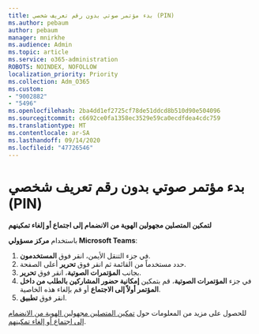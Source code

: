 ```yaml
---
title: بدء مؤتمر صوتي بدون رقم تعريف شخصي (PIN)
ms.author: pebaum
author: pebaum
manager: mnirkhe
ms.audience: Admin
ms.topic: article
ms.service: o365-administration
ROBOTS: NOINDEX, NOFOLLOW
localization_priority: Priority
ms.collection: Adm_O365
ms.custom:
- "9002882"
- "5496"
ms.openlocfilehash: 2ba4dd1ef2725cf78de51ddcd8b510d90e504096
ms.sourcegitcommit: c6692ce0fa1358ec3529e59ca0ecdfdea4cdc759
ms.translationtype: MT
ms.contentlocale: ar-SA
ms.lasthandoff: 09/14/2020
ms.locfileid: "47726546"
---
```

# <a name="start-an-audio-conference-without-a-pin"></a>بدء مؤتمر صوتي بدون رقم تعريف شخصي (PIN)

**لتمكين المتصلين مجهولين الهوية من الانضمام إلى اجتماع أو إلغاء تمكينهم**

باستخدام **مركز مسؤولي Microsoft Teams**:

1. في جزء التنقل الأيمن، انقر فوق **المستخدمون**.
2. حدد مستخدماً من القائمة ثم انقر فوق **تحرير** أعلى الصفحة.
3. بجانب **المؤتمرات الصوتية**، انقر فوق **تحرير**.
4. في جزء **المؤتمرات الصوتية**، قم بتمكين **إمكانية حضور المشاركين بالطلب من داخل المؤتمر أولاً إلى الاجتماع** أو قم بإلغاء هذه الخاصية.
5. انقر فوق **تطبيق**.

للحصول على مزيد من المعلومات حول [تمكين المتصلين مجهولين الهوية من الانضمام إلى اجتماع أو إلغاء تمكينهم](https://docs.microsoft.com/microsoftteams/start-an-audio-conference-over-the-phone-without-a-pin-in-teams).
